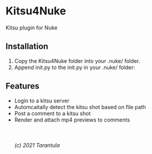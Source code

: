 # Kitsu4Nuke
Kitsu plugin for Nuke

## Installation
1. Copy the Kitsu4Nuke folder into your .nuke/ folder.
2. Append init.py to the init.py in your .nuke/ folder:

## Features
- Login to a kitsu server
- Automcaitally detect the kitsu shot based on file path
- Post a comment to a kitsu shot
- Render and attach mp4 previews to comments  
&nbsp;  
&nbsp;  
&nbsp;  
_(c) 2021 Tarantula_
